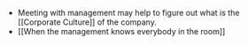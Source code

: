 - Meeting with management may help to figure out what is the [[Corporate Culture]] of the company.
- [[When the management knows everybody in the room]]